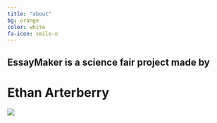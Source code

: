 ```yaml
---
title: "about"
bg: orange
color: white
fa-icon: smile-o
---
```


## EssayMaker is a science fair project made by

# Ethan Arterberry

<div class="subtlecircle"> 
	  <img src="http://i.imgur.com/3zx2ztZ.png">
</div>

